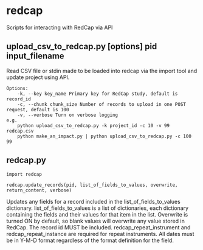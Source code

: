 # redcap
Scripts for interacting with RedCap via API

## upload_csv_to_redcap.py [options] pid input_filename

Read CSV file or stdin made to be loaded into redcap via the import tool and update project using API.

    Options:
        -k, --key key_name Primary key for RedCap study, default is record_id
        -c, --chunk chunk_size Number of records to upload in one POST request, default is 100
        -v, --verbose Turn on verbose logging
    e.g. 
        python upload_csv_to_redcap.py -k project_id -c 10 -v 99 redcap.csv
        python make_an_impact.py | python upload_csv_to_redcap.py -c 100 99

## redcap.py

    import redcap

    redcap.update_records(pid, list_of_fields_to_values, overwrite, return_content, verbose)

Updates any fields for a record included in the list_of_fields_to_values dictionary.  list_of_fields_to_values is a list of dictionaries, each dictionary containing the fields and their values for that item in the list.  Overwrite is turned ON by default, so blank values will overwrite any value stored in RedCap.  The record id MUST be included.  redcap_repeat_instrument and redcap_repeat_instance are required for repeat instruments.  All dates must be in Y-M-D format regardless of the format definition for the field.
